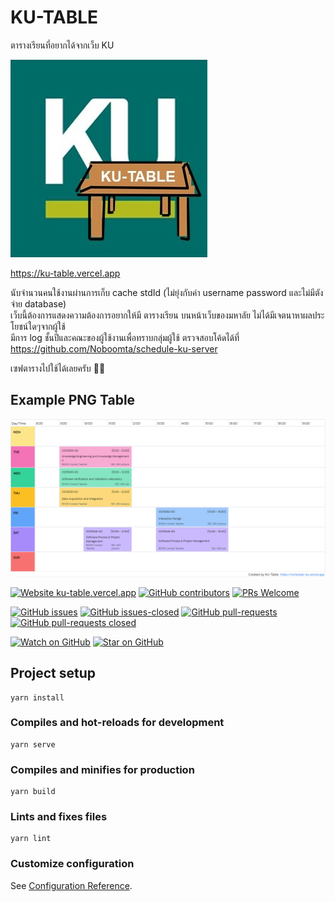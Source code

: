 # KU-TABLE
ตารางเรียนที่อยากได้จากเว็บ KU

![ku-table](src/assets/ku-table.jpg)

https://ku-table.vercel.app

นับจำนวนคนใช้งานผ่านการเก็บ cache stdId 
(ไม่ยุ่งกับค่า username password และไม่มีตังจ่าย database)</br>
เว็บนี้ต้องการแสดงความต้องการอยากให้มี ตารางเรียน บนหน้าเว็บของมหาลัย ไม่ได้มีเจตนาหาผลประโยชน์ใดๆจากผู้ใช้</br>
มีการ log ชั้นปีและคณะของผู้ใช้งานเพื่อทราบกลุ่มผู้ใช้ ตรวจสอบโค้ดได้ที่ https://github.com/Noboomta/schedule-ku-server </br>

เซฟตารางไปใช้ได้เลยครับ 🤝🏻

## Example PNG Table

![example-table](src/assets/example/ku-table.png)

[![Website ku-table.vercel.app](https://img.shields.io/website-up-down-green-red/http/monip.org.svg)](https://ku-table.vercel.app)
[![GitHub contributors](https://img.shields.io/github/contributors/Noboomta/schedule-ku.svg)](https://GitHub.com/Noboomta/schedule-ku/contributors/)
[![PRs Welcome](https://img.shields.io/badge/PRs-welcome-brightgreen.svg)](http://makeapullrequest.com)

[![GitHub issues](https://img.shields.io/github/issues/Noboomta/schedule-ku.svg)](https://GitHub.com/Noboomta/schedule-ku/issues/)
[![GitHub issues-closed](https://img.shields.io/github/issues-closed/Noboomta/schedule-ku.svg)](https://GitHub.com/Noboomta/schedule-ku/issues?q=is%3Aissue+is%3Aclosed)
[![GitHub pull-requests](https://img.shields.io/github/issues-pr/Noboomta/schedule-ku.svg)](https://GitHub.com/Noboomta/schedule-ku/pull/)
[![GitHub pull-requests closed](https://img.shields.io/github/issues-pr-closed/Noboomta/schedule-ku.svg)](https://GitHub.com/Noboomta/schedule-ku/pull/)

[![Watch on GitHub](https://img.shields.io/github/watchers/Noboomta/schedule-ku.svg?style=social&label=Watch)](https://github.com/paralect/docker-compose-starter/watchers)
[![Star on GitHub](https://img.shields.io/github/stars/Noboomta/schedule-ku.svg?style=social&label=Stars)](https://github.com/auxilincom/docker-compose-starter/stargazers)

## Project setup
```
yarn install
```

### Compiles and hot-reloads for development
```
yarn serve
```

### Compiles and minifies for production
```
yarn build
```

### Lints and fixes files
```
yarn lint
```

### Customize configuration
See [Configuration Reference](https://cli.vuejs.org/config/).
